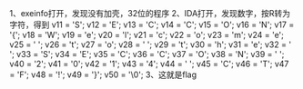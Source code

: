 1、exeinfo打开，发现没有加壳，32位的程序
2、IDA打开，发现数字，按R转为字符，得到
  v11 = 'S';
  v12 = 'E';
  v13 = 'C';
  v14 = 'C';
  v15 = 'O';
  v16 = 'N';
  v17 = '{';
  v18 = 'W';
  v19 = 'e';
  v20 = 'l';
  v21 = 'c';
  v22 = 'o';
  v23 = 'm';
  v24 = 'e';
  v25 = ' ';
  v26 = 't';
  v27 = 'o';
  v28 = ' ';
  v29 = 't';
  v30 = 'h';
  v31 = 'e';
  v32 = ' ';
  v33 = 'S';
  v34 = 'E';
  v35 = 'C';
  v36 = 'C';
  v37 = 'O';
  v38 = 'N';
  v39 = ' ';
  v40 = '2';
  v41 = '0';
  v42 = '1';
  v43 = '4';
  v44 = ' ';
  v45 = 'C';
  v46 = 'T';
  v47 = 'F';
  v48 = '!';
  v49 = '}';
  v50 = '\0';
3、这就是flag

